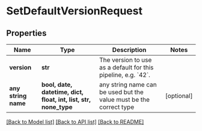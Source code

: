# SetDefaultVersionRequest


## Properties
Name | Type | Description | Notes
------------ | ------------- | ------------- | -------------
**version** | **str** | The version to use as a default for this pipeline, e.g. &#x60;42&#x60;. | 
**any string name** | **bool, date, datetime, dict, float, int, list, str, none_type** | any string name can be used but the value must be the correct type | [optional]

[[Back to Model list]](../README.md#documentation-for-models) [[Back to API list]](../README.md#documentation-for-api-endpoints) [[Back to README]](../README.md)


